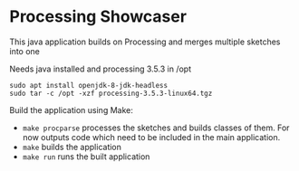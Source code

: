 # Processing Showcaser

This java application builds on Processing and merges multiple sketches into one

Needs java installed and processing 3.5.3 in /opt

```
sudo apt install openjdk-8-jdk-headless
sudo tar -c /opt -xzf processing-3.5.3-linux64.tgz
```

Build the application using Make:

* `make procparse` processes the sketches and builds classes of them. For now outputs code which need to be included in the main application.
* `make` builds the application
* `make run` runs the built application

